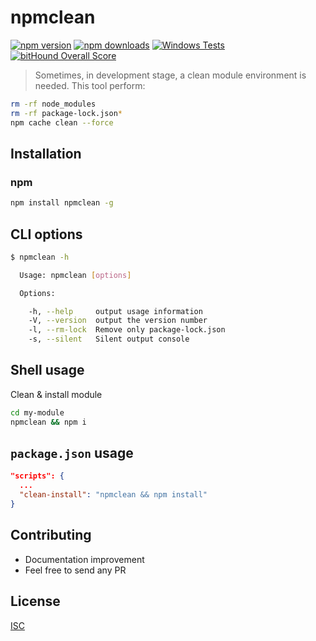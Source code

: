 # npmclean

[![npm version](https://badge.fury.io/js/npmclean.svg)](https://badge.fury.io/js/npmclean)
[![npm downloads](https://img.shields.io/npm/dm/npmclean.svg?style=flat-square)](https://www.npmjs.com/package/npmclean)
[![Windows Tests](https://img.shields.io/appveyor/ci/bySabi/npmclean/master.svg?label=Windows%20Tests)](https://ci.appveyor.com/project/bySabi/npmclean)
[![bitHound Overall Score](https://www.bithound.io/github/bySabi/npmclean/badges/score.svg)](https://www.bithound.io/github/bySabi/npmclean)

> Sometimes, in development stage, a clean module environment is needed.
> This tool perform:

```bash
rm -rf node_modules
rm -rf package-lock.json*
npm cache clean --force
```

## Installation

### npm
```bash
npm install npmclean -g
```

## CLI options
```bash
$ npmclean -h

  Usage: npmclean [options]

  Options:

    -h, --help     output usage information
    -V, --version  output the version number
    -l, --rm-lock  Remove only package-lock.json
    -s, --silent   Silent output console
```

## Shell usage
Clean & install module
```bash
cd my-module
npmclean && npm i
```
## `package.json` usage
```json
"scripts": {
  ...
  "clean-install": "npmclean && npm install"
}
```

## Contributing

* Documentation improvement
* Feel free to send any PR

## License

[ISC][isc-license]

[isc-license]:./LICENSE
